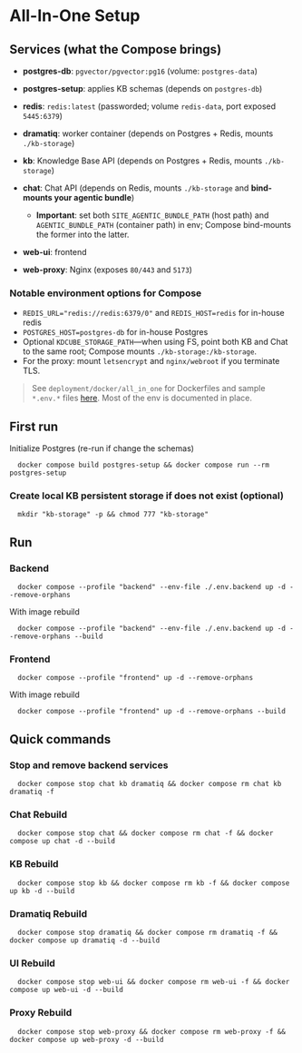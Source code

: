 # All-In-One Setup

## Services (what the Compose brings)

* **postgres-db**: `pgvector/pgvector:pg16` (volume: `postgres-data`)
* **postgres-setup**: applies KB schemas (depends on `postgres-db`)
* **redis**: `redis:latest` (passworded; volume `redis-data`, port exposed `5445:6379`)
* **dramatiq**: worker container (depends on Postgres + Redis, mounts `./kb-storage`)
* **kb**: Knowledge Base API (depends on Postgres + Redis, mounts `./kb-storage`)
* **chat**: Chat API (depends on Redis, mounts `./kb-storage` and **bind-mounts your agentic bundle**)

    * **Important**: set both `SITE_AGENTIC_BUNDLE_PATH` (host path) and `AGENTIC_BUNDLE_PATH` (container path) in env; Compose bind-mounts the former into the latter.
* **web-ui**: frontend
* **web-proxy**: Nginx (exposes `80/443` and `5173`)

### Notable environment options for Compose

* `REDIS_URL="redis://redis:6379/0"` and `REDIS_HOST=redis` for in-house redis
* `POSTGRES_HOST=postgres-db` for in-house Postgres
* Optional `KDCUBE_STORAGE_PATH`—when using FS, point both KB and Chat to the same root; Compose mounts `./kb-storage:/kb-storage`.
* For the proxy: mount `letsencrypt` and `nginx/webroot` if you terminate TLS.

> See `deployment/docker/all_in_one` for Dockerfiles and sample `*.env.*` files [here](sample_env).
Most of the env is documented in place.

## First run
Initialize Postgres (re-run if change the schemas)
```shell
  docker compose build postgres-setup && docker compose run --rm postgres-setup
```

### Create local KB persistent storage if does not exist (optional)
```shell
  mkdir "kb-storage" -p && chmod 777 "kb-storage"
```

## Run

### Backend
```shell
  docker compose --profile "backend" --env-file ./.env.backend up -d --remove-orphans
```
With image rebuild
```shell
  docker compose --profile "backend" --env-file ./.env.backend up -d --remove-orphans --build
```

### Frontend
```shell
  docker compose --profile "frontend" up -d --remove-orphans
```
With image rebuild
```shell
  docker compose --profile "frontend" up -d --remove-orphans --build
```
## Quick commands

### Stop and remove backend services
```shell
  docker compose stop chat kb dramatiq && docker compose rm chat kb dramatiq -f
```

### Chat Rebuild
```shell
  docker compose stop chat && docker compose rm chat -f && docker compose up chat -d --build 
```

### KB Rebuild
```shell
  docker compose stop kb && docker compose rm kb -f && docker compose up kb -d --build 
```

### Dramatiq Rebuild
```shell
  docker compose stop dramatiq && docker compose rm dramatiq -f && docker compose up dramatiq -d --build 
```

### UI Rebuild
```shell
  docker compose stop web-ui && docker compose rm web-ui -f && docker compose up web-ui -d --build 
```

### Proxy Rebuild
```shell
  docker compose stop web-proxy && docker compose rm web-proxy -f && docker compose up web-proxy -d --build 
```
